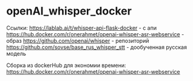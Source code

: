 # openAI_whisper_docker

Ссылки:
https://lablab.ai/t/whisper-api-flask-docker                      - с апи
https://hub.docker.com/r/onerahmet/openai-whisper-asr-webservice  - образ
https://github.com/openai/whisper                                 - репозиторий
https://github.com/sovse/base_rus_whisper_stt                     - дообученная русская модель


Сборка из dockerHub для экономии времени:
https://hub.docker.com/r/onerahmet/openai-whisper-asr-webservice
